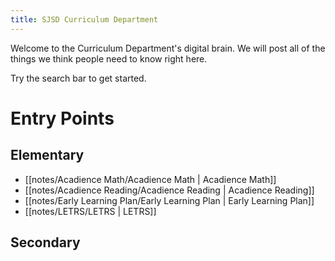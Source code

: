 ```yaml
---
title: SJSD Curriculum Department
---
```


Welcome to the Curriculum Department's digital brain.  We will post all of the things we think people need to know right here.

Try the search bar to get started.

# Entry Points

## Elementary

- [[notes/Acadience Math/Acadience Math | Acadience Math]]
- [[notes/Acadience Reading/Acadience Reading | Acadience Reading]]
- [[notes/Early Learning Plan/Early Learning Plan | Early Learning Plan]]
- [[notes/LETRS/LETRS | LETRS]]

## Secondary 



